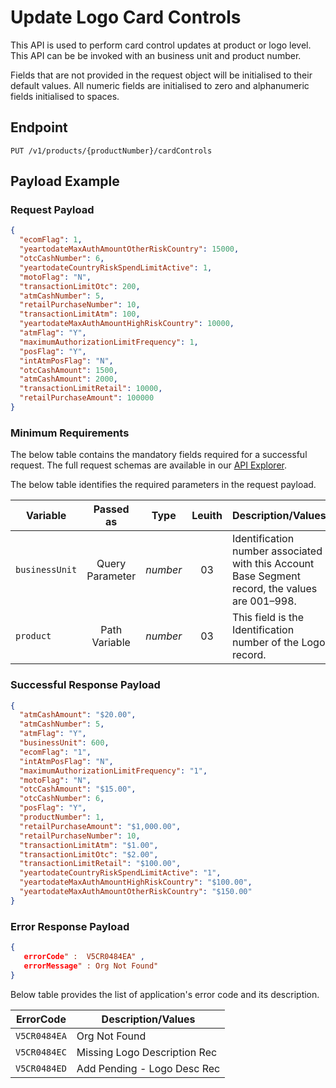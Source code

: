 # Update Logo Card Controls

This API is used to perform card control updates at product or logo level. This API can be be invoked with an business unit and product number.

Fields that are not provided in the request object will be initialised to their default values. All numeric fields are initialised to zero and alphanumeric fields initialised to spaces.

## Endpoint

`PUT /v1/products/{productNumber}/cardControls`

## Payload Example

### Request Payload

```json
{
  "ecomFlag": 1,
  "yeartodateMaxAuthAmountOtherRiskCountry": 15000,
  "otcCashNumber": 6,
  "yeartodateCountryRiskSpendLimitActive": 1,
  "motoFlag": "N",
  "transactionLimitOtc": 200,
  "atmCashNumber": 5,
  "retailPurchaseNumber": 10,
  "transactionLimitAtm": 100,
  "yeartodateMaxAuthAmountHighRiskCountry": 10000,
  "atmFlag": "Y",
  "maximumAuthorizationLimitFrequency": 1,
  "posFlag": "Y",
  "intAtmPosFlag": "N",
  "otcCashAmount": 1500,
  "atmCashAmount": 2000,
  "transactionLimitRetail": 10000,
  "retailPurchaseAmount": 100000
}
``` 

### Minimum Requirements

The below table contains the mandatory fields required for a successful request. The full request schemas are available in our [API Explorer](../api/?type=put&path=/v1/products/{productNumber}/cardControls).

The below table identifies the required parameters in the request payload.

| Variable | Passed as | Type | Leuith | Description/Values |
| -------- | :-------: | :--: | :------------: | ------------------ |
| `businessUnit` | Query Parameter | *number* | 03 | Identification number associated with this Account Base Segment record, the values are 001–998.|
| `product` | Path Variable | *number* | 03 | This field is the Identification number of the Logo record.|

### Successful Response Payload

```json
{
  "atmCashAmount": "$20.00",
  "atmCashNumber": 5,
  "atmFlag": "Y",
  "businessUnit": 600,
  "ecomFlag": "1",
  "intAtmPosFlag": "N",
  "maximumAuthorizationLimitFrequency": "1",
  "motoFlag": "N",
  "otcCashAmount": "$15.00",
  "otcCashNumber": 6,
  "posFlag": "Y",
  "productNumber": 1,
  "retailPurchaseAmount": "$1,000.00",
  "retailPurchaseNumber": 10,
  "transactionLimitAtm": "$1.00",
  "transactionLimitOtc": "$2.00",
  "transactionLimitRetail": "$100.00",
  "yeartodateCountryRiskSpendLimitActive": "1",
  "yeartodateMaxAuthAmountHighRiskCountry": "$100.00",
  "yeartodateMaxAuthAmountOtherRiskCountry": "$150.00" 
}
```

### Error Response Payload

```json
{
   errorCode" :  V5CR0484EA" ,
   errorMessage" : Org Not Found"   
}
```

Below table provides the list of application's error code and its description.

| ErrorCode |  Description/Values |
| --------  | ------------------ |
| `V5CR0484EA` | Org Not Found |
| `V5CR0484EC` | Missing Logo Description Rec |
| `V5CR0484ED` | Add Pending - Logo Desc Rec |
